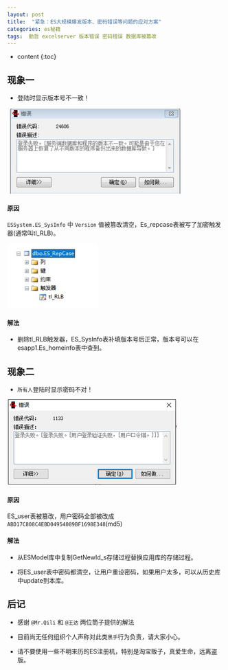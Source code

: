 ```yaml
---
layout: post
title:  "紧急：ES大规模爆发版本、密码错误等问题的应对方案"
categories: es秘籍
tags:  勤哲 excelserver 版本错误 密码错误 数据库被篡改
---
```


* content
{:toc}

## 现象一
* 登陆时显示版本号不一致！

![](/img/1.3.64-1.jpg)

#### 原因
`ESSystem.ES_SysInfo` 中 `Version` 值被篡改清空，Es_repcase表被写了加密触发器(通常叫tl_RLB)。

![](/img/1.3.64-2.jpg)

#### 解法
* 删除tl_RLB触发器，ES_SysInfo表补填版本号后正常，版本号可以在esapp1.Es_homeinfo表中查到。

## 现象二
* `所有人`登陆时显示密码不对！

![](/img/1.3.64-3.png)

#### 原因
ES_user表被篡改，用户密码全部被改成`ABD17C808C4EBD04954089BF1698E348`(md5)

#### 解法
* 从ESModel库中复制GetNewId_s存储过程替换应用库的存储过程。

* 将ES_user表中密码都清空，让用户重设密码，如果用户太多，可以从历史库中update到本库。

## 后记
* 感谢 `@Mr.Qili` 和 `@王达` 两位筒子提供的解法

* 目前尚无任何组织个人声称对此类`黑手`行为负责，请大家小心。

* 请不要使用一些不明来历的ES注册机，特别是淘宝贩子，真爱生命，远离盗版。